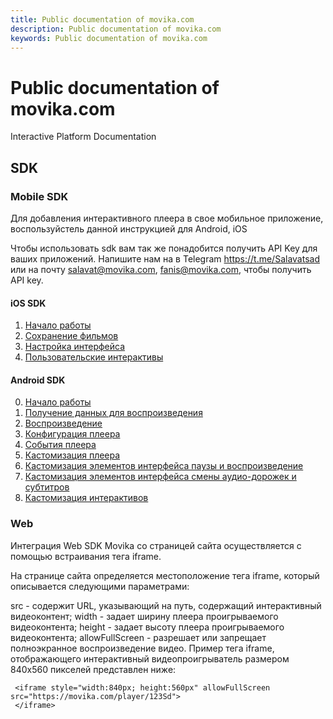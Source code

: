 ```yaml
---
title: Public documentation of movika.com
description: Public documentation of movika.com
keywords: Public documentation of movika.com
---
```


# Public documentation of movika.com
Interactive Platform Documentation

## SDK 
### Mobile SDK
Для добавления интерактивного плеера в свое мобильное приложение, воспользуйстель данной инструкцией для Android, iOS

Чтобы использовать sdk вам так же понадобится получить API Key для ваших приложений. Напишите нам на в Telegram https://t.me/Salavatsad или на почту salavat@movika.com, fanis@movika.com, чтобы получить API key.  

#### iOS SDK
1. [Начало работы](/ios/sdk/00-get-started.md)
2. [Сохранение фильмов](/ios/sdk/01-save-state.md) 
3. [Настройка интерфейса](/ios/sdk/02-ui-customization.md) 
4. [Пользовательские интерактивы](/ios/sdk/03-custom-events.md)

#### Android SDK
0. [Начало работы](/android/sdk/00-getting-started.md)
1. [Получение данных для воспроизведения](/android/sdk/01-getting-movie-bundle.md) 
2. [Воспроизведение](/android/sdk/02-run-interactiveplayerview.md)
3. [Конфигурация плеера](/android/sdk/03-config.md)
4. [События плеера](/android/sdk/04-player-events.md)
5. [Кастомизация плеера](/android/sdk/05-introduce-to-player-customization.md)
6. [Кастомизация элементов интерфейса паузы и воспроизведение](/android/sdk/06-play-pause-customization.md)
7. [Кастомизация элементов интерфейса смены аудио-дорожек и субтитров](/android/sdk/07-audio-subtitles-customization.md)
8. [Кастомизация интерактивов](/android/sdk/08-interactive-customization.md)

### Web 
Интеграция Web SDK Movika со страницей сайта осуществляется с помощью встраивания тега iframe.

На странице сайта определяется местоположение тега iframe, который описывается следующими параметрами:   

src -  содержит URL, указывающий на путь, содержащий интерактивный видеоконтент;
width - задает ширину плеера проигрываемого видеоконтента;
height -  задает высоту плеера проигрываемого видеоконтента;
allowFullScreen - разрешает или запрещает полноэкранное воспроизведение видео.
Пример тега iframe, отображающего интерактивный видеопроигрыватель размером 840x560 пикселей представлен ниже:

```
 <iframe style="width:840px; height:560px" allowFullScreen src="https://movika.com/player/123Sd">
 </iframe>
```


